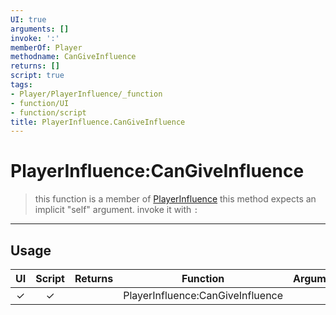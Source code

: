 ```yaml
---
UI: true
arguments: []
invoke: ':'
memberOf: Player
methodname: CanGiveInfluence
returns: []
script: true
tags:
- Player/PlayerInfluence/_function
- function/UI
- function/script
title: PlayerInfluence.CanGiveInfluence
---
```

# PlayerInfluence:CanGiveInfluence
> this function is a member of [PlayerInfluence](civ-6/lua/PlayerInfluence.md)
> this method expects an implicit "self" argument. invoke it with `:`
-----
## Usage
|  UI | Script | Returns | Function | Arguments |
|:---:|:------:|-------:|:--------:|:---------|
|✓|✓||PlayerInfluence:CanGiveInfluence||
